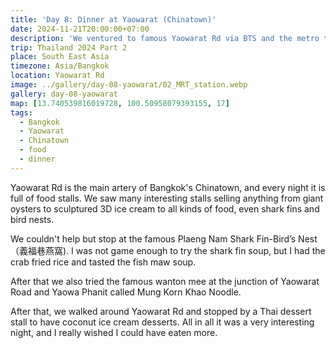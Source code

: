 ```yaml
---
title: 'Day 8: Dinner at Yaowarat (Chinatown)'
date: 2024-11-21T20:00:00+07:00
description: 'We ventured to famous Yaowarat Rd via BTS and the metro to search for food.'
trip: Thailand 2024 Part 2
place: South East Asia
timezone: Asia/Bangkok
location: Yaowarat Rd
image: ../gallery/day-08-yaowarat/02_MRT_station.webp
gallery: day-08-yaowarat
map: [13.740539816019728, 100.50958079393155, 17]
tags:
  - Bangkok
  - Yaowarat
  - Chinatown
  - food
  - dinner
---
```


Yaowarat Rd is the main artery of Bangkok's Chinatown, and every night it is full of food stalls. We saw many interesting stalls selling anything from giant oysters to sculptured 3D ice cream to all kinds of food, even shark fins and bird nests.

We couldn't help but stop at the famous Plaeng Nam Shark Fin-Bird’s Nest（義福巷燕窩). I was not game enough to try the shark fin soup, but I had the crab fried rice and tasted the fish maw soup.

After that we also tried the famous wanton mee at the junction of Yaowarat Road and Yaowa Phanit called Mung Korn Khao Noodle.

After that, we walked around Yaowarat Rd and stopped by a Thai dessert stall to have coconut ice cream desserts. All in all it was a very interesting night, and I really wished I could have eaten more.

